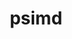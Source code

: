 ---
title: "psimd"
layout: cache
categories: [package, v0.19]
meta: {"versions": ["2020-05-17"], "compilers": ["gcc@=11.1.0", "gcc@=7.3.1"], "oss": ["amzn2", "ubuntu20.04"], "platforms": ["linux"], "targets": ["x86_64", "x86_64_v3"], "stacks": ["e4s", "ml-cpu", "ml-cuda", "ml-rocm"], "num_specs": 3, "num_specs_by_stack": {"ml-cuda": 2, "ml-rocm": 1, "ml-cpu": 2, "e4s": 1}}
spec_details: [{"hash": "cxbgf4vkwdbgfsqxbyqaqpm5v6coh7re", "compiler": "gcc@=7.3.1", "versions": ["2020-05-17"], "os": "amzn2", "platform": "linux", "target": "x86_64_v3", "variants": ["build_system=cmake", "build_type=RelWithDebInfo", "~ipo"], "stacks": ["ml-cuda", "ml-rocm", "ml-cpu"], "size": "-", "tarball": "https://binaries.spack.io/releases/v0.19/build_cache/linux-amzn2-x86_64_v3/gcc-7.3.1/psimd-2020-05-17/linux-amzn2-x86_64_v3-gcc-7.3.1-psimd-2020-05-17-cxbgf4vkwdbgfsqxbyqaqpm5v6coh7re.spack"}, {"hash": "4v7wvywvqfnxa3r7qolhbexwtfsmnoh5", "compiler": "gcc@=7.3.1", "versions": ["2020-05-17"], "os": "amzn2", "platform": "linux", "target": "x86_64_v3", "variants": ["build_system=cmake", "build_type=RelWithDebInfo", "~ipo"], "stacks": ["ml-cuda", "ml-cpu"], "size": "-", "tarball": "https://binaries.spack.io/releases/v0.19/build_cache/linux-amzn2-x86_64_v3/gcc-7.3.1/psimd-2020-05-17/linux-amzn2-x86_64_v3-gcc-7.3.1-psimd-2020-05-17-4v7wvywvqfnxa3r7qolhbexwtfsmnoh5.spack"}, {"hash": "cuhakzh43tglbtw4orfj67ef5g2epemj", "compiler": "gcc@=11.1.0", "versions": ["2020-05-17"], "os": "ubuntu20.04", "platform": "linux", "target": "x86_64", "variants": ["build_system=cmake", "build_type=RelWithDebInfo", "~ipo"], "stacks": ["e4s"], "size": "-", "tarball": "https://binaries.spack.io/releases/v0.19/build_cache/linux-ubuntu20.04-x86_64/gcc-11.1.0/psimd-2020-05-17/linux-ubuntu20.04-x86_64-gcc-11.1.0-psimd-2020-05-17-cuhakzh43tglbtw4orfj67ef5g2epemj.spack"}]
---